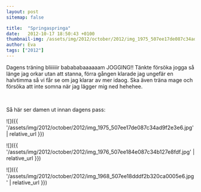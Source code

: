 ```yaml
---
layout: post
sitemap: false

title:  "Springaspringa"
date:   2012-10-17 18:50:43 +0100
thumbnail-img: /assets/img/2012/october/2012/img_1975_507ee17de087c34ad9f2e3e6.jpg
author: Eva
tags: ["2012"]
---
```


Dagens träning bliiiiiir babababaaaaaam JOGGING!! Tänkte försöka jogga så länge jag orkar utan att stanna, förra gången klarade jag ungefär en halvtimma så vi får se om jag klarar av mer idaog. Ska även träna mage och försöka att inte somna när jag lägger mig ned hehehee. 




 




Så här ser damen ut innan dagens pass:

![]({{ '/assets/img/2012/october/2012/img_1975_507ee17de087c34ad9f2e3e6.jpg'  | relative_url }})

![]({{ '/assets/img/2012/october/2012/img_1976_507ee184e087c34b127e8fdf.jpg'  | relative_url }})

![]({{ '/assets/img/2012/october/2012/img_1968_507ee18dddf2b320ca0005e6.jpg'  | relative_url }})

